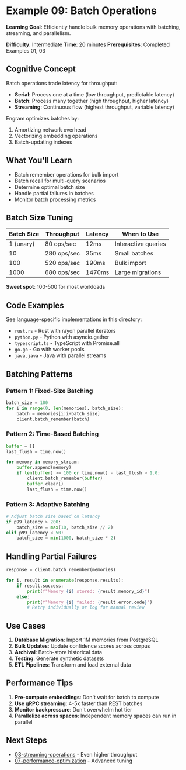 # Example 09: Batch Operations

**Learning Goal**: Efficiently handle bulk memory operations with batching, streaming, and parallelism.

**Difficulty**: Intermediate
**Time**: 20 minutes
**Prerequisites**: Completed Examples 01, 03

## Cognitive Concept

Batch operations trade latency for throughput:
- **Serial**: Process one at a time (low throughput, predictable latency)
- **Batch**: Process many together (high throughput, higher latency)
- **Streaming**: Continuous flow (highest throughput, variable latency)

Engram optimizes batches by:
1. Amortizing network overhead
2. Vectorizing embedding operations
3. Batch-updating indexes

## What You'll Learn

- Batch remember operations for bulk import
- Batch recall for multi-query scenarios
- Determine optimal batch size
- Handle partial failures in batches
- Monitor batch processing metrics

## Batch Size Tuning

| Batch Size | Throughput | Latency | When to Use |
|------------|-----------|---------|-------------|
| 1 (unary) | 80 ops/sec | 12ms | Interactive queries |
| 10 | 280 ops/sec | 35ms | Small batches |
| 100 | 520 ops/sec | 190ms | Bulk import |
| 1000 | 680 ops/sec | 1470ms | Large migrations |

**Sweet spot**: 100-500 for most workloads

## Code Examples

See language-specific implementations in this directory:

- `rust.rs` - Rust with rayon parallel iterators
- `python.py` - Python with asyncio.gather
- `typescript.ts` - TypeScript with Promise.all
- `go.go` - Go with worker pools
- `java.java` - Java with parallel streams

## Batching Patterns

### Pattern 1: Fixed-Size Batching
```python
batch_size = 100
for i in range(0, len(memories), batch_size):
    batch = memories[i:i+batch_size]
    client.batch_remember(batch)
```

### Pattern 2: Time-Based Batching
```python
buffer = []
last_flush = time.now()

for memory in memory_stream:
    buffer.append(memory)
    if len(buffer) >= 100 or time.now() - last_flush > 1.0:
        client.batch_remember(buffer)
        buffer.clear()
        last_flush = time.now()
```

### Pattern 3: Adaptive Batching
```python
# Adjust batch size based on latency
if p99_latency > 200:
    batch_size = max(10, batch_size // 2)
elif p99_latency < 50:
    batch_size = min(1000, batch_size * 2)
```

## Handling Partial Failures

```python
response = client.batch_remember(memories)

for i, result in enumerate(response.results):
    if result.success:
        print(f"Memory {i} stored: {result.memory_id}")
    else:
        print(f"Memory {i} failed: {result.error.code}")
        # Retry individually or log for manual review
```

## Use Cases

1. **Database Migration**: Import 1M memories from PostgreSQL
2. **Bulk Updates**: Update confidence scores across corpus
3. **Archival**: Batch-store historical data
4. **Testing**: Generate synthetic datasets
5. **ETL Pipelines**: Transform and load external data

## Performance Tips

1. **Pre-compute embeddings**: Don't wait for batch to compute
2. **Use gRPC streaming**: 4-5x faster than REST batches
3. **Monitor backpressure**: Don't overwhelm hot tier
4. **Parallelize across spaces**: Independent memory spaces can run in parallel

## Next Steps

- [03-streaming-operations](../03-streaming-operations/) - Even higher throughput
- [07-performance-optimization](../07-performance-optimization/) - Advanced tuning
